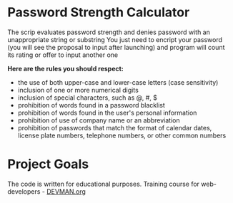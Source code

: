 # **Password Strength Calculator**

The scrip evaluates password strength and denies password with an unappropriate string or substring
You just need to encript your password (you will see the proposal to input after launching) and program
will count its rating or offer to input another one

**Here are the rules you should respect:** 

* the use of both upper-case and lower-case letters (case sensitivity)
* inclusion of one or more numerical digits
* inclusion of special characters, such as @, #, $
* prohibition of words found in a password blacklist
* prohibition of words found in the user's personal information
* prohibition of use of company name or an abbreviation
* prohibition of passwords that match the format of calendar dates, license plate numbers, telephone numbers, or other common numbers



# **Project Goals**

The code is written for educational purposes. Training course for web-developers - [DEVMAN.org](https://devman.org)

